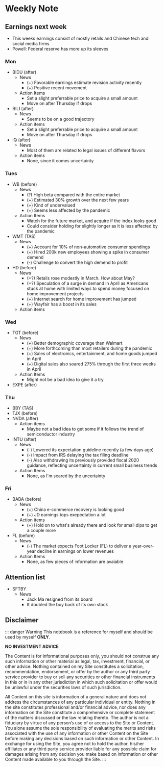 # Weekly Note

## Earnings next week

- This weeks earnings consist of mostly retails and Chinese tech and social media firms
- Powell: Federal reserve has more up its sleeves

### Mon

- BIDU (after)
  - News
    - (+) Favorable earnings estimate revision activity recently
    - (+) Positive recent movement
  - Action Items
    - Set a slight preferrable price to acquire a small amount
    - Move on after Thursday if drops
- BILI (after)
  - News
    - Seems to be on a good trajectory
  - Action items
    - Set a slight preferrable price to acquire a small amount
    - Move on after Thursday if drops
- IQ (after)
  - News
    - Most of them are related to legal issues of different flavors
  - Action items
    - None, since it comes uncertainty

### Tues

- WB (before)
  - News
    - (?) High beta compared with the entire market
    - (+) Estimated 30% growth over the next few years
    - (+) Kind of undervalued
    - (+) Seems less affected by the pandemic
  - Action Items
    - Watch for the future market, and acquire if the index looks good
    - Could consider holding for slightly longer as it is less affected by the pandemic
- WMT (TAS)
  - News
    - (+) Account for 10% of non-automotive consumer spendings
    - (+) Hired 200k new employees showing a spike in consumer demend
    - (-) Challenge to convert the high demend to profit
- HD (before)
  - News
    - (+?) Retails rose modestly in March. How about May?
    - (+?) Speculation of a surge in demand in April as Americans stuck at home with limited ways to spend money focused on home improvement projects
    - (+) Internet search for home improvement has jumped
    - (+) Wayfair has a boost in its sales
  - Action items

### Wed

- TGT (before)
  - News
    - (+) Better demographic coverage than Walmart
    - (+) More forthcoming than most retailers during the pandemic
    - (+) Sales of electronics, entertainment, and home goods jumped in April
    - (+) Digital sales also soared 275% through the first three weeks in April
  - Action Items
    - Might not be a bad idea to give it a try
- EXPE (after)

### Thu

- BBY (TAS)
- TJX (before)
- NVDA (after)
  - Action items
    - Maybe not a bad idea to get some if it follows the trend of semiconductor industry
- INTU (after)
  - News
    - (-) Lowered its expectation guideline recently (a few days ago)
    - (-) Impact from IRS delaying the tax filing deadline
    - (-) Also withdrawing its previously provided fiscal 2020 guidance, reflecting uncertainty in current small business trends
  - Action Items
    - None, as I'm scared by the uncertainty

### Fri

- BABA (before)
  - News
    - (+) China e-commerce recovery is looking good
    - (+) JD earnings tops exepectation a lot
  - Action items
    - (+) Hold on to what's already there and look for small dips to get a couple more
- FL (before)
  - News
    - (-) The market expects Foot Locker (FL) to deliver a year-over-year decline in earnings on lower revenues
  - Action Items
    - None, as few pieces of information are avaiable

## Attention list

- SFTBY
  - News
    - Jack Ma resigned from its board
    - It doubled the buy back of its own stock

## Disclaimer

::: danger Warning
This notebook is a reference for myself and should be used by myself **ONLY**.

**NO INVESTMENT ADVICE**

The Content is for informational purposes only, you should not construe any such information or other material as legal, tax, investment, financial, or other advice. Nothing contained on my Site constitutes a solicitation, recommendation, endorsement, or offer by the author or any third party service provider to buy or sell any securities or other financial instruments in this or in in any other jurisdiction in which such solicitation or offer would be unlawful under the securities laws of such jurisdiction.

All Content on this site is information of a general nature and does not address the circumstances of any particular individual or entity. Nothing in the site constitutes professional and/or financial advice, nor does any information on the Site constitute a comprehensive or complete statement of the matters discussed or the law relating thereto. The author is not a fiduciary by virtue of any person’s use of or access to the Site or Content. You alone assume the sole responsibility of evaluating the merits and risks associated with the use of any information or other Content on the Site before making any decisions based on such information or other Content. In exchange for using the Site, you agree not to hold the author, his/her affiliates or any third party service provider liable for any possible claim for damages arising from any decision you make based on information or other Content made available to you through the Site.
:::

<Disqus/>
